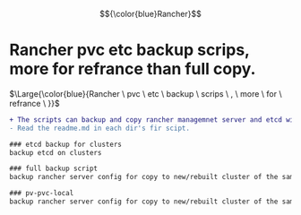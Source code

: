 $${\color{blue}Rancher}$$

# Rancher pvc etc backup scrips, more for refrance than full copy.

$\Large{\color{blue}{Rancher \ pvc \ etc \ backup \ scrips \ , \ more \ for \ refrance \ }}$


```diff
+ The scripts can backup and copy rancher managemnet server and etcd without gui.
- Read the readme.md in each dir's fir scipt.

### etcd backup for clusters
backup etcd on clusters

### full backup script
backup rancher server config for copy to new/rebuilt cluster of the same name. Full script with auto pvc creation.

### pv-pvc-local
backup rancher server config for copy to new/rebuilt cluster of the same name. Gui and script with scripted pvc creation.
